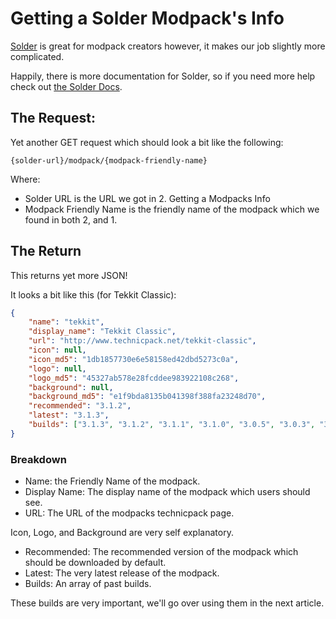 # Getting a Solder Modpack's Info

[Solder](http://solder.io) is great for modpack creators however, it makes our job slightly more complicated.

Happily, there is more documentation for Solder, so if you need more help check out [the Solder Docs](http://docs.solder.io/).

## The Request:

Yet another GET request which should look a bit like the following:
```http
{solder-url}/modpack/{modpack-friendly-name}
```

Where:
* Solder URL is the URL we got in 2. Getting a Modpacks Info
* Modpack Friendly Name is the friendly name of the modpack which we found in both 2, and 1.

## The Return

This returns yet more JSON!

It looks a bit like this (for Tekkit Classic):

```json
{
	"name": "tekkit",
	"display_name": "Tekkit Classic",
	"url": "http://www.technicpack.net/tekkit-classic",
	"icon": null,
	"icon_md5": "1db1857730e6e58158ed42dbd5273c0a",
	"logo": null,
	"logo_md5": "45327ab578e28fcddee983922108c268",
	"background": null,
	"background_md5": "e1f9bda8135b041398f388fa23248d70",
	"recommended": "3.1.2",
	"latest": "3.1.3",
	"builds": ["3.1.3", "3.1.2", "3.1.1", "3.1.0", "3.0.5", "3.0.3", "3.0.2", "3.0.1", "3.0.0"]
}
```

### Breakdown

* Name: the Friendly Name of the modpack.
* Display Name: The display name of the modpack which users should see.
* URL: The URL of the modpacks technicpack page.

Icon, Logo, and Background are very self explanatory.

* Recommended: The recommended version of the modpack which should be downloaded by default.
* Latest: The very latest release of the modpack.
* Builds: An array of past builds.

These builds are very important, we'll go over using them in the next article.